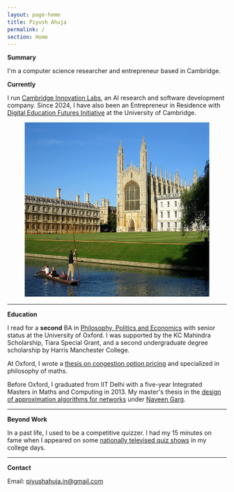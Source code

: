 ```yaml
---
layout: page-home
title: Piyush Ahuja
permalink: /
section: Home
---
```



**Summary**

I'm a computer science researcher and entrepreneur based in Cambridge. 

**Currently**




<!-- <img  src="files/images/mypic.jpeg" title='Piyush Ahuja' width='100px' align='right' />  -->

I run [Cambridge Innovation Labs](https://cambridgeinnovationlabs.com/), an AI research and software development company.   Since 2024, I have also been an Entrepreneur in Residence with [Digital Education Futures Initiative](https://www.deficambridge.org/) at the University of Cambridge.


<!-- I would like to bring philosophy to bear on daily life through products people use and events they attend.  -->



<center>

<figure>
    <img src="files/images/oxford/cam.jpg" alt="Cambridge" width="550" height= "400" /> 

    


 <figcaption></figcaption> 
</figure>
</center>


---


<!-- **Professional Experience**

I have over a decade of experience across startups, research institutions, and technology organizations. These pages: [work](/work) and [research](/research) contain the details.
 -->
<!-- ---
 -->
**Education** 

I read for a **second** BA in [Philosophy, Politics and Economics](https://www.theguardian.com/education/2017/feb/23/ppe-oxford-university-degree-that-rules-britain?CMP=fb_gu) with senior status at the University of Oxford. I was supported by the KC Mahindra Scholarship, Tiara Special Grant, and a second undergraduate degree scholarship by Harris Manchester College. 

At Oxford, I  wrote a [thesis on congestion option pricing](../files/research/ppethesis.pdf)  and specialized in philosophy of maths. <!-- [These are some essays](/philosophy) from that time. -->

Before Oxford, I graduated from IIT Delhi with a five-year Integrated Masters in Maths and Computing in 2013. My master's thesis in the [design of approximation algorithms for networks](../files/research/thesis.pdf) under [Naveen Garg](https://en.wikipedia.org/wiki/Naveen_Garg). 


----

 **Beyond Work** 

In a past life, I used to be a competitive quizzer. I had my 15 minutes on fame when I appeared on some [nationally televised quiz shows](https://www.youtube.com/watch?v=-5pdjrdj0uA) in my college days.  

<!-- I was also awarded the Cumulative Outstanding Contribution to Board of Recreation & Creative Activities.

 -->
<!-- 
Within philosophy, I am interested in questions of authenticity and the metaphysics of the self, such as: how does our vital life force work, and what causes it to diminish or flourish? I am interested in integrating academic philosophy and embodied philosophical practices.

 -->


<!-- * [A Writing Course](/courses/writing/intro)
* [Salt To Taste: How I Learnt to Stop Worrying And Love Cooking](/cook)
* [Improv](/improv)
 -->


<!--  With Sarah Maughan, I run a conscious dating workshop in Cambridge.  -->

<!-- I am driven by the philosophy of authenticity and questions in the metaphysics of self, soul, and consciousness that have a deep sense of mystery and magic: we say "be yourself", but how can we possibly fail to be ourselves? How do we get in our own way? How does our vital life force work, and what causes it to diminish or flourish?  -->







<!-- * Meeting Without Masks -->


<!-- 
* Meetings Without Masks: An authentic dating event for singles. Next one: [30th September](https://www.tickettailor.com/events/meetingwithoutmasks/958578) 
 -->
<!-- * Salt To Taste: a series of essays on authenticity -->


<!-- 
 One of the best way to learn is to teach it to someone. Platonia allows one to organize one-on-one meetups with people for learning-and-teaching. Give it a try! Here's the [download link for iOS]((http://itunes.com/apps/platonia)) and here's the [download link for Android](https://play.google.com/store/apps/details?id=com.platonia_client). -->

<!-- - **Teaching:**  I am interested in teaching or mentoring opportunies in philosophy, algorithms, and creative writing.

- **Learning:** I am looking for people interested in practicing Improv, First Aid, or Wilderness survival skills.  

- **Creative Collaborations:** If you'd like to collaborate on something for *fun*, please don't hesitate to reach out. Here are some ideas: a podcast, a comedy sketch, a mobile app, or any long-form writing assignment. 
 -->

---

**Contact**

<!-- If you are a student applying for jobs or further studies, a new grad looking for career advice, or an entepreneur working on a startup, please reach out: I'd be happy to help in any way I can.
 -->
Email: piyushahuja.in@gmail.com

<!-- Social: [LinkedIn](https://www.linkedin.com/in/piyush-ahuja-2006041b/) \| [Twitter](https://x.com/piyushahuja_in) \|  [GitHub](https://github.com/piyushahuja)

 -->


[resumeFile]: ../files/piyush_resume.pdf 
[thesis]: ../files/research/thesis.pdf

 
